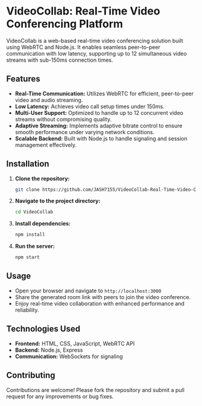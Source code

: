 # VideoCollab: Real-Time Video Conferencing Platform

VideoCollab is a web-based real-time video conferencing solution built using WebRTC and Node.js. It enables seamless peer-to-peer communication with low latency, supporting up to 12 simultaneous video streams with sub-150ms connection times.

## Features

- **Real-Time Communication:** Utilizes WebRTC for efficient, peer-to-peer video and audio streaming.
- **Low Latency:** Achieves video call setup times under 150ms.
- **Multi-User Support:** Optimized to handle up to 12 concurrent video streams without compromising quality.
- **Adaptive Streaming:** Implements adaptive bitrate control to ensure smooth performance under varying network conditions.
- **Scalable Backend:** Built with Node.js to handle signaling and session management effectively.

## Installation

1. **Clone the repository:**
    ```bash
    git clone https://github.com/JASH7155/VideoCollab-Real-Time-Video-Conferencing-Platform.git
    ```
2. **Navigate to the project directory:**
    ```bash
    cd VideoCollab
    ```
3. **Install dependencies:**
    ```bash
    npm install
    ```
4. **Run the server:**
    ```bash
    npm start
    ```

## Usage

- Open your browser and navigate to `http://localhost:3000`
- Share the generated room link with peers to join the video conference.
- Enjoy real-time video collaboration with enhanced performance and reliability.

## Technologies Used

- **Frontend:** HTML, CSS, JavaScript, WebRTC API
- **Backend:** Node.js, Express
- **Communication:** WebSockets for signaling

## Contributing

Contributions are welcome! Please fork the repository and submit a pull request for any improvements or bug fixes.

